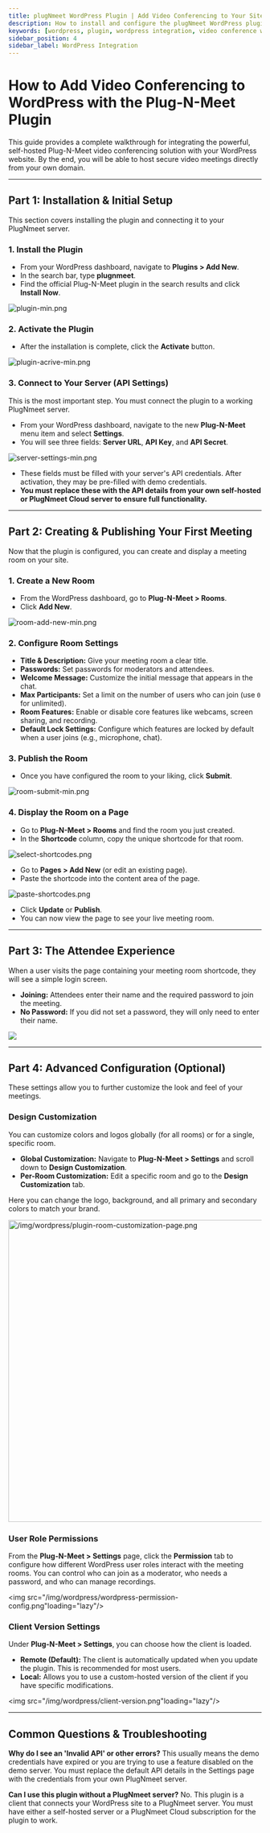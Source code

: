 ```yaml
---
title: plugNmeet WordPress Plugin | Add Video Conferencing to Your Site
description: How to install and configure the plugNmeet WordPress plugin to add secure, self-hosted video conferencing directly to your WordPress website.
keywords: [wordpress, plugin, wordpress integration, video conference wordpress, webrtc wordpress, zoom alternative wordpress]
sidebar_position: 4
sidebar_label: WordPress Integration
---
```


# How to Add Video Conferencing to WordPress with the Plug-N-Meet Plugin

This guide provides a complete walkthrough for integrating the powerful, self-hosted Plug-N-Meet video conferencing solution with your WordPress website. By the end, you will be able to host secure video meetings directly from your own domain.

---

## Part 1: Installation & Initial Setup

This section covers installing the plugin and connecting it to your PlugNmeet server.

### 1. Install the Plugin

- From your WordPress dashboard, navigate to **Plugins > Add New**.
- In the search bar, type **plugnmeet**.
- Find the official Plug-N-Meet plugin in the search results and click **Install Now**.

![plugin-min.png](/img/wordpress/plugin-min.png)

### 2. Activate the Plugin

- After the installation is complete, click the **Activate** button.

![plugin-acrive-min.png](/img/wordpress/plugin-acrive-min.png)

### 3. Connect to Your Server (API Settings)

This is the most important step. You must connect the plugin to a working PlugNmeet server.

- From your WordPress dashboard, navigate to the new **Plug-N-Meet** menu item and select **Settings**.
- You will see three fields: **Server URL**, **API Key**, and **API Secret**.

![server-settings-min.png](/img/wordpress/server-settings-min.png)

- These fields must be filled with your server's API credentials. After activation, they may be pre-filled with demo credentials.
- **You must replace these with the API details from your own self-hosted or PlugNmeet Cloud server to ensure full functionality.**

---

## Part 2: Creating & Publishing Your First Meeting

Now that the plugin is configured, you can create and display a meeting room on your site.

### 1. Create a New Room

- From the WordPress dashboard, go to **Plug-N-Meet > Rooms**.
- Click **Add New**.

![room-add-new-min.png](/img/wordpress/room-add-new-min.png)

### 2. Configure Room Settings

- **Title & Description:** Give your meeting room a clear title.
- **Passwords:** Set passwords for moderators and attendees.
- **Welcome Message:** Customize the initial message that appears in the chat.
- **Max Participants:** Set a limit on the number of users who can join (use `0` for unlimited).
- **Room Features:** Enable or disable core features like webcams, screen sharing, and recording.
- **Default Lock Settings:** Configure which features are locked by default when a user joins (e.g., microphone, chat).

### 3. Publish the Room

- Once you have configured the room to your liking, click **Submit**.

![room-submit-min.png](/img/wordpress/room-submit-min.png)

### 4. Display the Room on a Page

- Go to **Plug-N-Meet > Rooms** and find the room you just created.
- In the **Shortcode** column, copy the unique shortcode for that room.

![select-shortcodes.png](/img/wordpress/select-shortcodes.png)

- Go to **Pages > Add New** (or edit an existing page).
- Paste the shortcode into the content area of the page.

![paste-shortcodes.png](/img/wordpress/paste-shortcodes.png)

- Click **Update** or **Publish**.
- You can now view the page to see your live meeting room.

---

## Part 3: The Attendee Experience

When a user visits the page containing your meeting room shortcode, they will see a simple login screen.

- **Joining:** Attendees enter their name and the required password to join the meeting.
- **No Password:** If you did not set a password, they will only need to enter their name.

<img src="/img/wordpress/wordpress-join-pass.png" loading="lazy"/>

---

## Part 4: Advanced Configuration (Optional)

These settings allow you to further customize the look and feel of your meetings.

### Design Customization

You can customize colors and logos globally (for all rooms) or for a single, specific room.

- **Global Customization:** Navigate to **Plug-N-Meet > Settings** and scroll down to **Design Customization**.
- **Per-Room Customization:** Edit a specific room and go to the **Design Customization** tab.

Here you can change the logo, background, and all primary and secondary colors to match your brand.

<img src="/img/wordpress/plugin-room-customization-page.png" width="600" alt="/img/wordpress/plugin-room-customization-page.png" loading="lazy" />

### User Role Permissions

From the **Plug-N-Meet > Settings** page, click the **Permission** tab to configure how different WordPress user roles interact with the meeting rooms. You can control who can join as a moderator, who needs a password, and who can manage recordings.

<img src="/img/wordpress/wordpress-permission-config.png"loading="lazy"/>

### Client Version Settings

Under **Plug-N-Meet > Settings**, you can choose how the client is loaded.

- **Remote (Default):** The client is automatically updated when you update the plugin. This is recommended for most users.
- **Local:** Allows you to use a custom-hosted version of the client if you have specific modifications.

<img src="/img/wordpress/client-version.png"loading="lazy"/>

---

## Common Questions & Troubleshooting

**Why do I see an 'Invalid API' or other errors?**
This usually means the demo credentials have expired or you are trying to use a feature disabled on the demo server. You must replace the default API details in the Settings page with the credentials from your own PlugNmeet server.

**Can I use this plugin without a PlugNmeet server?**
No. This plugin is a client that connects your WordPress site to a PlugNmeet server. You must have either a self-hosted server or a PlugNmeet Cloud subscription for the plugin to work.
